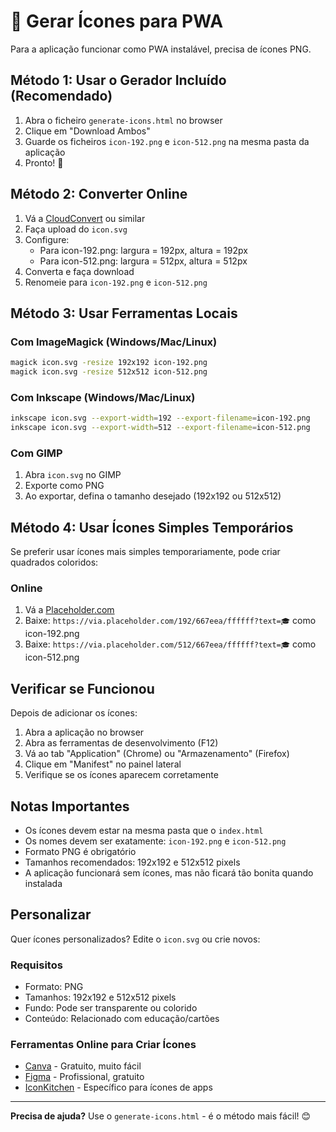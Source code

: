 # 🎨 Gerar Ícones para PWA

Para a aplicação funcionar como PWA instalável, precisa de ícones PNG.

## Método 1: Usar o Gerador Incluído (Recomendado)

1. Abra o ficheiro `generate-icons.html` no browser
2. Clique em "Download Ambos"
3. Guarde os ficheiros `icon-192.png` e `icon-512.png` na mesma pasta da aplicação
4. Pronto! 🎉

## Método 2: Converter Online

1. Vá a [CloudConvert](https://cloudconvert.com/svg-to-png) ou similar
2. Faça upload do `icon.svg`
3. Configure:
   - Para icon-192.png: largura = 192px, altura = 192px
   - Para icon-512.png: largura = 512px, altura = 512px
4. Converta e faça download
5. Renomeie para `icon-192.png` e `icon-512.png`

## Método 3: Usar Ferramentas Locais

### Com ImageMagick (Windows/Mac/Linux)
```bash
magick icon.svg -resize 192x192 icon-192.png
magick icon.svg -resize 512x512 icon-512.png
```

### Com Inkscape (Windows/Mac/Linux)
```bash
inkscape icon.svg --export-width=192 --export-filename=icon-192.png
inkscape icon.svg --export-width=512 --export-filename=icon-512.png
```

### Com GIMP
1. Abra `icon.svg` no GIMP
2. Exporte como PNG
3. Ao exportar, defina o tamanho desejado (192x192 ou 512x512)

## Método 4: Usar Ícones Simples Temporários

Se preferir usar ícones mais simples temporariamente, pode criar quadrados coloridos:

### Online
1. Vá a [Placeholder.com](https://placeholder.com/)
2. Baixe: `https://via.placeholder.com/192/667eea/ffffff?text=🎓` como icon-192.png
3. Baixe: `https://via.placeholder.com/512/667eea/ffffff?text=🎓` como icon-512.png

## Verificar se Funcionou

Depois de adicionar os ícones:

1. Abra a aplicação no browser
2. Abra as ferramentas de desenvolvimento (F12)
3. Vá ao tab "Application" (Chrome) ou "Armazenamento" (Firefox)
4. Clique em "Manifest" no painel lateral
5. Verifique se os ícones aparecem corretamente

## Notas Importantes

- Os ícones devem estar na mesma pasta que o `index.html`
- Os nomes devem ser exatamente: `icon-192.png` e `icon-512.png`
- Formato PNG é obrigatório
- Tamanhos recomendados: 192x192 e 512x512 pixels
- A aplicação funcionará sem ícones, mas não ficará tão bonita quando instalada

## Personalizar

Quer ícones personalizados? Edite o `icon.svg` ou crie novos:

### Requisitos
- Formato: PNG
- Tamanhos: 192x192 e 512x512 pixels
- Fundo: Pode ser transparente ou colorido
- Conteúdo: Relacionado com educação/cartões

### Ferramentas Online para Criar Ícones
- [Canva](https://www.canva.com/) - Gratuito, muito fácil
- [Figma](https://www.figma.com/) - Profissional, gratuito
- [IconKitchen](https://icon.kitchen/) - Específico para ícones de apps

---

**Precisa de ajuda?** Use o `generate-icons.html` - é o método mais fácil! 😊

